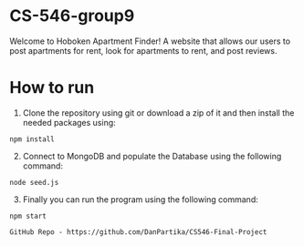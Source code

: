 # CS-546-group9
Welcome to Hoboken Apartment Finder! A website that allows our users to post apartments for rent, look for apartments to rent, and post reviews.

# How to run
1. Clone the repository using git or download a zip of it and then install the needed packages using:
```
npm install
```
2. Connect to MongoDB and populate the Database using the following command:
```
node seed.js
```
3. Finally you can run the program using the following command:
```
npm start

GitHub Repo - https://github.com/DanPartika/CS546-Final-Project
